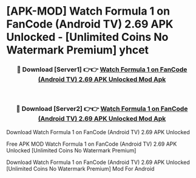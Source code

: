 # [APK-MOD] Watch Formula 1 on FanCode (Android TV) 2.69 APK Unlocked - [Unlimited Coins No Watermark Premium] yhcet



<div align="center">
<h3>🔴 Download [Server1] 👉👉 <a href="https://momento.my/?title=Watch_Formula_1_on_FanCode_(Android_TV)_2.69_APK_Unlocked">Watch Formula 1 on FanCode (Android TV) 2.69 APK Unlocked Mod Apk</a></h3><br>

<h3>🔴 Download [Server2] 👉👉 <a href="https://momento.my/?title=Watch_Formula_1_on_FanCode_(Android_TV)_2.69_APK_Unlocked">Watch Formula 1 on FanCode (Android TV) 2.69 APK Unlocked Mod Apk</a></h3>
</div>



Download Watch Formula 1 on FanCode (Android TV) 2.69 APK Unlocked 

Free APK MOD Watch Formula 1 on FanCode (Android TV) 2.69 APK Unlocked [Unlimited Coins No Watermark Premium]

Download Watch Formula 1 on FanCode (Android TV) 2.69 APK Unlocked [Unlimited Coins No Watermark Premium] Mod For Android
